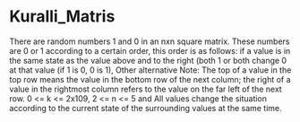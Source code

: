 # Kuralli_Matris
There are random numbers 1 and 0 in an nxn square matrix. These numbers are 0 or 1 according to a certain order, this order is as follows: if a value is in the same state as the value above and to the right (both 1 or both change 0 at that value (if 1 is 0, 0 is 1), Other alternative Note: The top of a value in the top row means the value in the bottom row of the next column; the right of a value in the rightmost column refers to the value on the far left of the next row. 0 <= k <= 2x109, 2 <= n <= 5 and All values ​​change the situation according to the current state of the surrounding values ​​at the same time.
